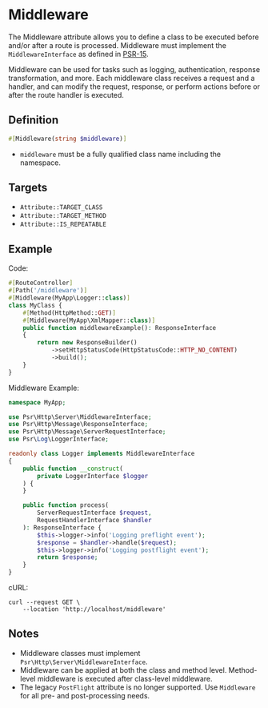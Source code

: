 # Middleware

The Middleware attribute allows you to define a class to be executed before and/or after a route is processed. Middleware must implement the `MiddlewareInterface` as defined in [PSR-15](https://www.php-fig.org/psr/psr-15/).

Middleware can be used for tasks such as logging, authentication, response transformation, and more. Each middleware class receives a request and a handler, and can modify the request, response, or perform actions before or after the route handler is executed.

## Definition
```php
#[Middleware(string $middleware)]
```
- `middleware` must be a fully qualified class name including the namespace.

## Targets
- `Attribute::TARGET_CLASS`
- `Attribute::TARGET_METHOD`
- `Attribute::IS_REPEATABLE`

## Example

Code:
```php
#[RouteController]
#[Path('/middleware')]
#[Middleware(MyApp\Logger::class)]
class MyClass {
    #[Method(HttpMethod::GET)]
    #[Middleware(MyApp\XmlMapper::class)]
    public function middlewareExample(): ResponseInterface
    {
        return new ResponseBuilder()
            ->setHttpStatusCode(HttpStatusCode::HTTP_NO_CONTENT)
            ->build();
    }
}
```

Middleware Example:
```php
namespace MyApp;

use Psr\Http\Server\MiddlewareInterface;
use Psr\Http\Message\ResponseInterface;
use Psr\Http\Message\ServerRequestInterface;
use Psr\Log\LoggerInterface;

readonly class Logger implements MiddlewareInterface
{
    public function __construct(
        private LoggerInterface $logger
    ) {
    }

    public function process(
        ServerRequestInterface $request, 
        RequestHandlerInterface $handler
    ): ResponseInterface {
        $this->logger->info('Logging preflight event');
        $response = $handler->handle($request);
        $this->logger->info('Logging postflight event');
        return $response;
    }
}
```

cURL:
```shell
curl --request GET \
    --location 'http://localhost/middleware'
```

## Notes
- Middleware classes must implement `Psr\Http\Server\MiddlewareInterface`.
- Middleware can be applied at both the class and method level. Method-level middleware is executed after class-level middleware.
- The legacy `PostFlight` attribute is no longer supported. Use `Middleware` for all pre- and post-processing needs.
